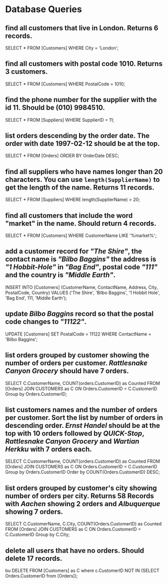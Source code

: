 # Database Queries

## find all customers that live in London. Returns 6 records.

SELECT * FROM [Customers] WHERE City = 'London';

## find all customers with postal code 1010. Returns 3 customers.

SELECT * FROM [Customers] WHERE PostalCode = 1010;

## find the phone number for the supplier with the id 11. Should be (010) 9984510.

SELECT * FROM [Suppliers] WHERE SupplierID = 11;

## list orders descending by the order date. The order with date 1997-02-12 should be at the top.

SELECT * FROM [Orders] ORDER BY OrderDate DESC;

## find all suppliers who have names longer than 20 characters. You can use `length(SupplierName)` to get the length of the name. Returns 11 records.

SELECT * FROM [Suppliers] WHERE length(SupplierName) > 20;

## find all customers that include the word "market" in the name. Should return 4 records.

SELECT * FROM [Customers] WHERE CustomerName LIKE '%market%';

## add a customer record for _"The Shire"_, the contact name is _"Bilbo Baggins"_ the address is _"1 Hobbit-Hole"_ in _"Bag End"_, postal code _"111"_ and the country is _"Middle Earth"_.

INSERT INTO [Customers] (CustomerName, ContactName, Address, City, PostalCode, Country) VALUES ('The Shire', 'Bilbo Baggins', '1 Hobbit Hole', 'Bag End', 111, 'Middle Earth');

## update _Bilbo Baggins_ record so that the postal code changes to _"11122"_.

UPDATE [Customers] SET PostalCode = 11122 WHERE ContactName = 'Bilbo Baggins';

## list orders grouped by customer showing the number of orders per customer. _Rattlesnake Canyon Grocery_ should have 7 orders.

SELECT C.CustomerName, COUNT(orders.CustomerID) as Counted FROM [Orders] JOIN CUSTOMERS as C ON Orders.CustomerID = C.CustomerID Group by Orders.CustomerID;

## list customers names and the number of orders per customer. Sort the list by number of orders in descending order. _Ernst Handel_ should be at the top with 10 orders followed by _QUICK-Stop_, _Rattlesnake Canyon Grocery_ and _Wartian Herkku_ with 7 orders each.

SELECT C.CustomerName, COUNT(orders.CustomerID) as Counted FROM [Orders] JOIN CUSTOMERS as C ON Orders.CustomerID = C.CustomerID Group by Orders.CustomerID Order by COUNT(Orders.CustomerID) DESC;

## list orders grouped by customer's city showing number of orders per city. Returns 58 Records with _Aachen_ showing 2 orders and _Albuquerque_ showing 7 orders.

SELECT C.CustomerName, C.City, COUNT(Orders.CustomerID) as Counted FROM [Orders] JOIN CUSTOMERS as C ON Orders.CustomerID = C.CustomerID Group by C.City;

## delete all users that have no orders. Should delete 17 records.
bu
DELETE FROM [Customers] as C where c.CustomerID NOT IN (SELECT Orders.CustomerID from [Orders]);
